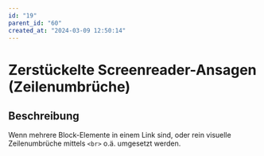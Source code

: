 ```yaml
---
id: "19"
parent_id: "60"
created_at: "2024-03-09 12:50:14"
---
```


# Zerstückelte Screenreader-Ansagen (Zeilenumbrüche)

## Beschreibung

Wenn mehrere Block-Elemente in einem Link sind, oder rein visuelle Zeilenumbrüche mittels `<br>` o.ä. umgesetzt werden.